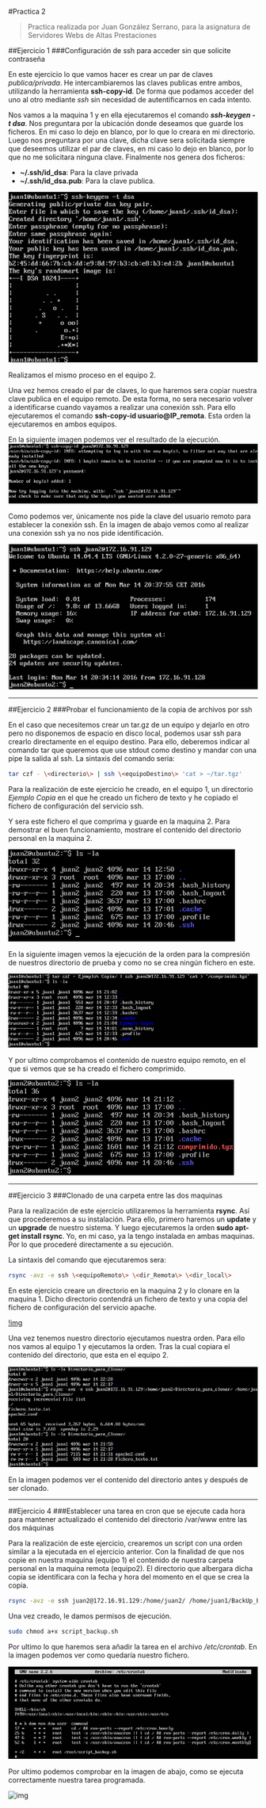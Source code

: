 #Practica 2
> Practica realizada por Juan González Serrano, para la asignatura de Servidores Webs de Altas Prestaciones

##Ejercicio 1
###Configuración de ssh para acceder sin que solicite contraseña

En este ejercicio lo que vamos hacer es crear un par de claves *publica/privada*. He intercambiaremos las claves publicas entre ambos, utilizando la herramienta **ssh-copy-id**. De forma que podamos acceder del uno al otro mediante *ssh* sin necesidad de autentificarnos en cada intento.

Nos vamos a la maquina 1 y en ella ejecutaremos el comando ***ssh-keygen -t dsa***. Nos preguntara por la ubicación donde deseamos que guarde los ficheros. En mi caso lo dejo en blanco, por lo que lo creara en mi directorio. Luego nos preguntara por una clave, dicha clave sera solicitada siempre que deseemos utilizar el par de claves, en mi caso lo dejo en blanco, por lo que no me solicitara ninguna clave. Finalmente nos genera dos ficheros:
* **~/.ssh/id_dsa**: Para la clave privada
* **~/.ssh/id_dsa.pub**: Para la clave publica.

<p aling="center">
  <img src="https://github.com/naujgs/SWAP1516/blob/master/Practica2/img/keygen_ssh_equi1.jpg" />
</p>

Realizamos el mismo proceso en el equipo 2.

Una vez hemos creado el par de claves, lo que haremos sera copiar nuestra clave publica en el equipo remoto. De esta forma, no sera necesario volver a identificarse cuando vayamos a realizar una conexión ssh. Para ello ejecutaremos el comando **ssh-copy-id usuario@IP_remota**. Esta orden la ejecutaremos en ambos equipos.

En la siguiente imagen podemos ver el resultado de la ejecución.
![img](https://github.com/naujgs/SWAP1516/blob/master/Practica2/img/ssh_envio_clavePublica.jpg)

Como podemos ver, únicamente nos pide la clave del usuario remoto para establecer la conexión ssh.
En la imagen de abajo vemos como al realizar una conexión ssh ya no nos pide identificación.

![img](https://github.com/naujgs/SWAP1516/blob/master/Practica2/img/ssh_conexion_conClave.jpg)
***
##Ejercicio 2
###Probar el funcionamiento de la copia de archivos por ssh

En el caso que necesitemos crear un tar.gz de un equipo y dejarlo en otro pero no disponemos de espacio en disco local, podemos usar ssh para crearlo directamente en el equipo destino. Para ello, deberemos indicar al comando tar que queremos que use stdout como destino y mandar con una pipe la salida al ssh. La sintaxis del comando seria:

```sh
tar czf - \<directorio\> | ssh \<equipoDestino\> 'cat > ~/tar.tgz'
```
Para la realización de este ejercicio he creado, en el equipo 1, un directorio *Ejemplo Copia* en el que he creado un fichero de texto y he copiado el fichero de configuración del servicio ssh.

Y sera este fichero el que comprima y guarde en la maquina 2. Para demostrar el buen funcionamiento, mostrare el contenido del directorio personal en la maquina 2.

![img](https://github.com/naujgs/SWAP1516/blob/master/Practica2/img/compresion_remoto_antes.jpg)

En la siguiente imagen vemos la ejecución de la orden para la compresión de nuestros directorio de prueba y como no se crea ningún fichero en este.

![img](https://github.com/naujgs/SWAP1516/blob/master/Practica2/img/compresion_creacion.jpg)

Y por ultimo comprobamos el contenido de nuestro equipo remoto, en el que si vemos que se ha creado el fichero comprimido.

![img](https://github.com/naujgs/SWAP1516/blob/master/Practica2/img/compresion_remoto_despues.jpg)
***
##Ejercicio 3
###Clonado de una carpeta entre las dos maquinas

Para la realización de este ejercicio utilizaremos la herramienta **rsync**. Así que procederemos a su instalación. Para ello, primero haremos un **update** y un **upgrade** de nuestro sistema. Y luego ejecutaremos la orden **sudo apt-get install rsync**. Yo, en mi caso, ya la tengo instalada en ambas maquinas. Por lo que procederé directamente a su ejecución.

La sintaxis del comando que ejecutaremos sera:


```sh
rsync -avz -e ssh \<equipoRemoto\> \<dir_Remota\> \<dir_local\>
```

En este ejercicio creare un directorio en la maquina 2 y lo clonare en la maquina 1. Dicho directorio contendrá un fichero de texto y una copia del fichero de configuración del servicio apache.

[!img](https://github.com/naujgs/SWAP1516/blob/master/Practica2/img/clonar_contenido_dir.jpg)

Una vez tenemos nuestro directorio ejecutamos nuestra orden. Para ello nos vamos al equipo 1 y ejecutamos la orden. Tras la cual copiara el contenido del directorio, que esta en el equipo 2.

![img](https://github.com/naujgs/SWAP1516/blob/master/Practica2/img/clonado_ok.jpg)

En la imagen podemos ver el contenido del directorio antes y después de ser clonado.
***
##Ejercicio 4
###Establecer una tarea en cron que se ejecute cada hora para mantener actualizado el contenido del directorio /var/www entre las dos máquinas

Para la realización de este ejercicio, crearemos un script con una orden similar a la ejecutada en el ejercicio anterior. Con la finalidad de que nos copie en nuestra maquina (equipo 1) el contenido de nuestra carpeta personal en la maquina remota (equipo2). El directorio que albergara dicha copia se identificara con la fecha y hora del momento en el que se crea la copia.

```sh
rsync -avz -e ssh juan2@172.16.91.129:/home/juan2/ /home/juan1/BackUp_Eq2/$(date +%Y-%m-%d-%H:%M)
```
Una vez creado, le damos permisos de ejecución.

```sh
sudo chmod a+x script_backup.sh
```

Por ultimo lo que haremos sera añadir la tarea en el archivo */etc/crontab*. En la imagen podemos ver como quedaría nuestro fichero.

![img](https://github.com/naujgs/SWAP1516/blob/master/Practica2/img/crontab_modificacion.jpg)

Por ultimo podemos comprobar en la imagen de abajo, como se ejecuta correctamente nuestra tarea programada.

![img](https://github.com/naujgs/SWAP1516/blob/master/Practica2/img/tarea_programada.jpg)
